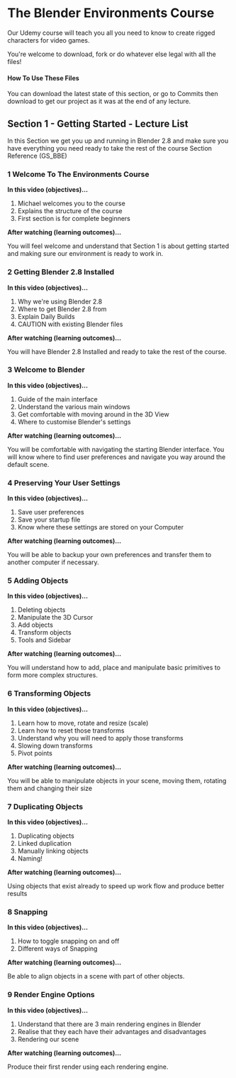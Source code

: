 # The Blender Environments Course
Our Udemy course will teach you all you need to know to create rigged characters for video games.

You're welcome to download, fork or do whatever else legal with all the files!

#### How To Use These Files
You can download the latest state of this section, or go to Commits then download to get our project as it was at the end of any lecture.

## Section 1 - Getting Started - Lecture List

In this Section we get you up and running in Blender 2.8 and make sure you have everything you need ready to take the rest of the course Section Reference (GS_BBE)

### 1 Welcome To The Environments Course

**In this video (objectives)…**

1. Michael welcomes you to the course
2. Explains the structure of the course
3. First section is for complete beginners

**After watching (learning outcomes)…**

You will feel welcome and understand that Section 1 is about getting started and making sure our environment is ready to work in.

### 2 Getting Blender 2.8 Installed

**In this video (objectives)…**

1. Why we're using Blender 2.8
2. Where to get Blender 2.8 from
3. Explain Daily Builds
4. CAUTION with existing Blender files

**After watching (learning outcomes)…**

You will have Blender 2.8 Installed and ready to take the rest of the course.

### 3 Welcome to Blender

**In this video (objectives)…**

1. Guide of the main interface
2. Understand the various main windows
3. Get comfortable with moving around in the 3D View
4. Where to customise Blender's settings

**After watching (learning outcomes)…**

You will be comfortable with navigating the starting Blender interface.  You will know where to find user preferences and navigate you way around the default scene.

### 4 Preserving Your User Settings

**In this video (objectives)…**

1. Save user preferences
2. Save your startup file
3. Know where these settings are stored on your Computer

**After watching (learning outcomes)…**

You will be able to backup your own preferences and transfer them to another computer if necessary.

### 5 Adding Objects
**In this video (objectives)…**

1. Deleting objects
2. Manipulate the 3D Cursor
3. Add objects
4. Transform objects
5. Tools and Sidebar

**After watching (learning outcomes)…**

You will understand how to add, place and manipulate basic primitives to form more complex structures.

### 6 Transforming Objects

**In this video (objectives)…**

1. Learn how to move, rotate and resize (scale)
2. Learn how to reset those transforms
3. Understand why you will need to apply those transforms
4. Slowing down transforms
5. Pivot points

**After watching (learning outcomes)…**

You will be able to manipulate objects in your scene, moving them, rotating them and changing their size

### 7 Duplicating Objects

**In this video (objectives)…**

1. Duplicating objects
2. Linked duplication
3. Manually linking objects
4. Naming!

**After watching (learning outcomes)…**

Using objects that exist already to speed up work flow and produce better results

### 8 Snapping

**In this video (objectives)…**

1. How to toggle snapping on and off
2. Different ways of Snapping

**After watching (learning outcomes)…**

Be able to align objects in a scene with part of other objects.

### 9 Render Engine Options

**In this video (objectives)…**

1. Understand that there are 3 main rendering engines in Blender
2. Realise that they each have their advantages and disadvantages
3. Rendering our scene

**After watching (learning outcomes)…**

Produce their first render using each rendering engine.

